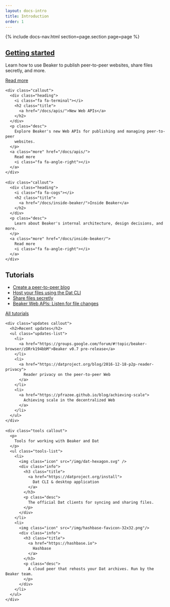 ```yaml
---
layout: docs-intro
title: Introduction
order: 1
---
```


{% include docs-nav.html section=page.section page=page %}

<div class="callouts-1">
  <div class="container">
    <div class="callout">
      <div class="heading">
        <i class="fa fa-laptop"></i>
        <h2 class="title">
          <a href="/docs/using-beaker/">Getting started</a>
        </h2>
      </div>
      <p class="desc">
        Learn how to use Beaker to publish peer-to-peer websites, share files secretly, and more.
      </p>
      <a class="more" href="/docs/using-beaker/">
        Read more
        <i class="fa fa-angle-right"></i>
      </a>
    </div>

    <div class="callout">
      <div class="heading">
        <i class="fa fa-terminal"></i>
        <h2 class="title">
          <a href="/docs/apis/">New Web APIs</a>
        </h2>
      </div>
      <p class="desc">
        Explore Beaker's new Web APIs for publishing and managing peer-to-peer
        websites.
      </p>
      <a class="more" href="/docs/apis/">
        Read more
        <i class="fa fa-angle-right"></i>
      </a>
    </div>

    <div class="callout">
      <div class="heading">
        <i class="fa fa-cogs"></i>
        <h2 class="title">
          <a href="/docs/inside-beaker/">Inside Beaker</a>
        </h2>
      </div>
      <p class="desc">
        Learn about Beaker's internal architecture, design decisions, and more.
      </p>
      <a class="more" href="/docs/inside-beaker/">
        Read more
        <i class="fa fa-angle-right"></i>
      </a>
    </div>
  </div>
</div>

<div class="callouts-2">
  <div class="container">
    <div class="tutorials callout">
      <h2>Tutorials</h2>
      <ul class="tutorials-list">
        <li>
          <a href="/docs/tutorials/create-a-blog.html">
            <i class="purple fa fa-rss"></i>
            <span>Create a peer-to-peer blog</span>
          </a>
        </li>
        <li>
          <a href="/docs/tutorials/host-outside-of-beaker.html">
            <i class="orange fa fa-terminal"></i>
            <span>Host your files using the Dat CLI</span>
          </a>
        </li>
        <li>
          <a href="/docs/tutorials/share-files-secretly.html">
            <i class="green fa fa-link"></i>
            <span>Share files secretly</span>
          </a>
        </li>
        <li>
          <a href="/docs/tutorials/listen-for-file-changes.html">
            <i class="teal fa fa-code"></i>
            <span>Beaker Web APIs: Listen for file changes</span>
          </a>
        </li>
      </ul>
      <p class="more">
        <a href="/docs/tutorials/">
          All tutorials
          <i class="fa fa-angle-right"></i>
        </a>
      </p>
    </div>

    <div class="updates callout">
      <h2>Recent updates</h2>
      <ul class="updates-list">
        <li>
          <a href="https://groups.google.com/forum/#!topic/beaker-browser/zDRrk194bbM">Beaker v0.7 pre-release</a>
        </li>
        <li>
          <a href="https://datproject.org/blog/2016-12-18-p2p-reader-privacy">
            Reader privacy on the peer-to-peer Web
          </a>
        </li>
        <li>
          <a href="https://pfrazee.github.io/blog/achieving-scale">
            Achieving scale in the decentralized Web
          </a>
        </li>
      </ul>
    </div>

    <div class="tools callout">
      <p>
        Tools for working with Beaker and Dat
      </p>
      <ul class="tools-list">
        <li>
          <img class="icon" src="/img/dat-hexagon.svg" />
          <div class="info">
            <h3 class="title">
              <a href="https://datproject.org/install">
                Dat CLI & desktop application
              </a>
            </h3>
            <p class="desc">
              The official Dat clients for syncing and sharing files.
            </p>
          </div>
        </li>
        <li>
          <img class="icon" src="/img/hashbase-favicon-32x32.png"/>
          <div class="info">
            <h3 class="title">
              <a href="https://hashbase.io">
                Hashbase
              </a>
            </h3>
            <p class="desc">
              A cloud peer that rehosts your Dat archives. Run by the Beaker team.
            </p>
          </div>
        </li>
      </ul>
    </div>
  </div>
</div>
